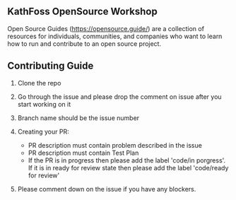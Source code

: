 ## KathFoss OpenSource Workshop

Open Source Guides (https://opensource.guide/) are a collection of resources for individuals, communities, and companies who want to learn how to run and contribute to an open source project.

## Contributing Guide

1. Clone the repo

2. Go through the issue and please drop the comment on issue after you start working on it

3. Branch name should be the issue number

4. Creating your PR:

   - PR description must contain problem described in the issue
   - PR description must contain Test Plan
   - If the PR is in progress then please add the label 'code/in porgress'. If it is in ready for review state then please add the label 'code/ready for review'

5. Please comment down on the issue if you have any blockers.
